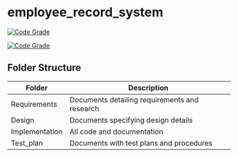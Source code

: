 # employee_record_system


[![Code Grade](https://www.code-inspector.com/project/25025/score/svg)](https://frontend.code-inspector.com/project/25025/dashboard)

[![Code Grade](https://www.code-inspector.com/project/25025/status/svg)](https://frontend.code-inspector.com/project/25025/dashboard)


## Folder Structure
Folder             | Description
------------------ | -----------------------------------------
Requirements   | Documents detailing requirements and research
Design         | Documents specifying design details
Implementation | All code and documentation
Test_plan      | Documents with test plans and procedures

